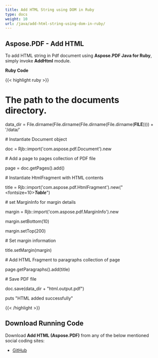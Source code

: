 ```yaml
---
title: Add HTML String using DOM in Ruby
type: docs
weight: 10
url: /java/add-html-string-using-dom-in-ruby/
---
```


## **Aspose.PDF - Add HTML**
To add HTML string in Pdf document using **Aspose.PDF Java for Ruby**, simply invoke **AddHtml** module.

**Ruby Code**

{{< highlight ruby >}}

 # The path to the documents directory.

data_dir = File.dirname(File.dirname(File.dirname(File.dirname(__FILE__)))) + '/data/'



\# Instantiate Document object

doc = Rjb::import('com.aspose.pdf.Document').new

\# Add a page to pages collection of PDF file

page = doc.getPages().add()

\# Instantiate HtmlFragment with HTML contents

title = Rjb::import('com.aspose.pdf.HtmlFragment').new("<fontsize=10><b><i>Table</i></b></fontsize>")

\# set MarginInfo for margin details

margin = Rjb::import('com.aspose.pdf.MarginInfo').new

margin.setBottom(10)

margin.setTop(200)

\# Set margin information

title.setMargin(margin)

\# Add HTML Fragment to paragraphs collection of page

page.getParagraphs().add(title)

\# Save PDF file

doc.save(data_dir + "html.output.pdf")

puts "HTML added successfully"


{{< /highlight >}}
## **Download Running Code**
Download **Add HTML (Aspose.PDF)** from any of the below mentioned social coding sites:

- [GitHub](https://github.com/aspose-pdf/Aspose.PDF-for-Java/tree/master/Plugins/Aspose_Pdf_Java_for_Ruby/lib/asposepdfjava/Text/addhtml.rb)
